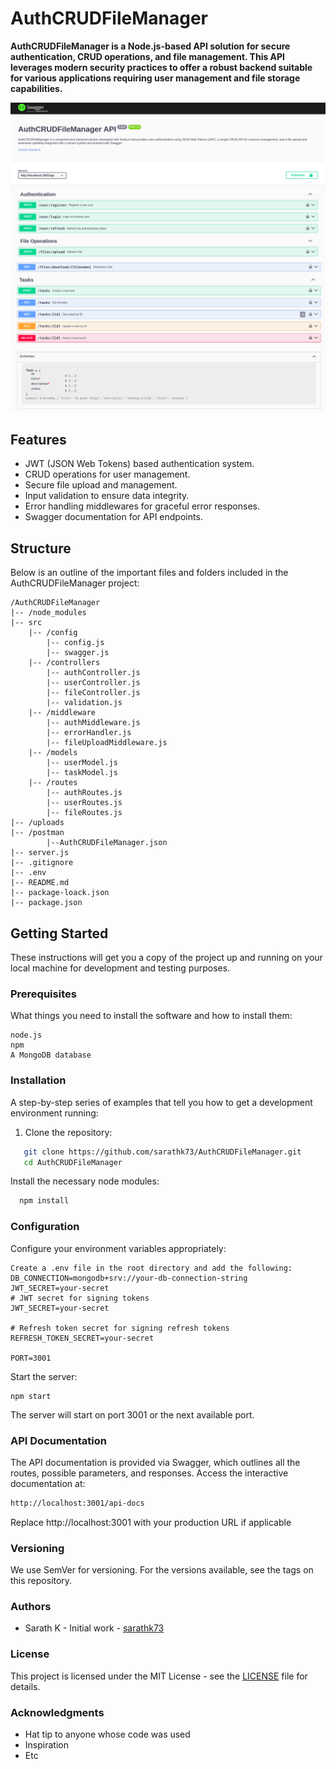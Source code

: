 # AuthCRUDFileManager
<b>AuthCRUDFileManager is a Node.js-based API solution for secure authentication, CRUD operations, and file management. This API leverages modern security practices to offer a robust backend suitable for various applications requiring user management and file storage capabilities.</b>

![Swagger UI](/images/task2_1.png)
![Swagger UI](/images/task2_2.png)

## Features

- JWT (JSON Web Tokens) based authentication system.
- CRUD operations for user management.
- Secure file upload and management.
- Input validation to ensure data integrity.
- Error handling middlewares for graceful error responses.
- Swagger documentation for API endpoints.

## Structure

Below is an outline of the important files and folders included in the AuthCRUDFileManager project:
```
/AuthCRUDFileManager
|-- /node_modules
|-- src
    |-- /config
        |-- config.js
        |-- swagger.js
    |-- /controllers
        |-- authController.js
        |-- userController.js
        |-- fileController.js
        |-- validation.js
    |-- /middleware
        |-- authMiddleware.js
        |-- errorHandler.js
        |-- fileUploadMiddleware.js
    |-- /models
        |-- userModel.js
        |-- taskModel.js
    |-- /routes
        |-- authRoutes.js
        |-- userRoutes.js
        |-- fileRoutes.js
|-- /uploads
|-- /postman
        |--AuthCRUDFileManager.json
|-- server.js
|-- .gitignore
|-- .env
|-- README.md
|-- package-loack.json
|-- package.json

```

## Getting Started

These instructions will get you a copy of the project up and running on your local machine for development and testing purposes.

### Prerequisites

What things you need to install the software and how to install them:

```
node.js
npm
A MongoDB database
```
### Installation

A step-by-step series of examples that tell you how to get a development environment running:

1. Clone the repository:
```bash
   git clone https://github.com/sarathk73/AuthCRUDFileManager.git
   cd AuthCRUDFileManager


```
Install the necessary node modules:
 ```bash
   npm install
```


### Configuration

Configure your environment variables appropriately:
```plain
Create a .env file in the root directory and add the following:
DB_CONNECTION=mongodb+srv://your-db-connection-string
JWT_SECRET=your-secret
# JWT secret for signing tokens
JWT_SECRET=your-secret

# Refresh token secret for signing refresh tokens
REFRESH_TOKEN_SECRET=your-secret

PORT=3001
```
Start the server:
```
npm start
```
The server will start on port 3001 or the next available port.


### API Documentation
The API documentation is provided via Swagger, which outlines all the routes, possible parameters, and responses. Access the interactive documentation at:
```bash
http://localhost:3001/api-docs
```
Replace http://localhost:3001 with your production URL if applicable

### Versioning
We use SemVer for versioning. For the versions available, see the tags on this repository.

### Authors

- Sarath K - Initial work - [sarathk73](https://github.com/sarathk73)

### License

This project is licensed under the MIT License - see the [LICENSE](LICENSE) file for details.
### Acknowledgments

<ul>
   <li>Hat tip to anyone whose code was used</li>
   <li>Inspiration</li>
   <li>Etc</li>
</ul>
